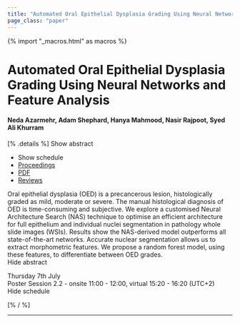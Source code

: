 ```yaml
---
title: "Automated Oral Epithelial Dysplasia Grading Using Neural Networks and Feature Analysis"
page_class: "paper"
---
```


{% import "_macros.html" as macros %}

# Automated Oral Epithelial Dysplasia Grading Using Neural Networks and Feature Analysis

#### Neda Azarmehr, Adam Shephard, Hanya Mahmood, Nasir Rajpoot, Syed Ali Khurram

[% .details %]
<a class="toggle_visibility" data-selector=".abstract" data-level="3">Show abstract</a>
- <a class="toggle_visibility" data-selector=".schedule" data-level="3">Show schedule</a>
- <a href="">Proceedings</a>
- <a href="https://openreview.net/pdf?id=ABl-dIO4g74">PDF</a>
- <a href="https://openreview.net/forum?id=ABl-dIO4g74">Reviews</a>

<p>
    <span class="abstract">
        Oral epithelial dysplasia (OED) is a precancerous lesion, histologically graded as mild, moderate or severe. The manual histological diagnosis of OED is time-consuming and subjective. We explore a customised Neural Architecture Search (NAS) technique to optimise an efficient architecture for full epithelium and individual nuclei segmentation in pathology whole slide images (WSIs). Results show the NAS-derived model outperforms all state-of-the-art networks. Accurate nuclear segmentation allows us to extract morphometric features. We propose a random forest model, using these features, to differentiate between OED grades.
        <br>
        <span class="actions"><a class="toggle_visibility" data-level="2">Hide abstract</a></span>
    </span>
</p>

<p>
    <span class="schedule">
        Thursday 7th July<br>Poster Session 2.2 - onsite 11:00 - 12:00, virtual 15:20 - 16:20 (UTC+2)
        <br>
        <span class="actions"><a class="toggle_visibility" data-level="2">Hide schedule</a></span>
    </span>
</p>

[% / %]


---
<!-- { macros.presentation('', '', 720, 450) } -->
